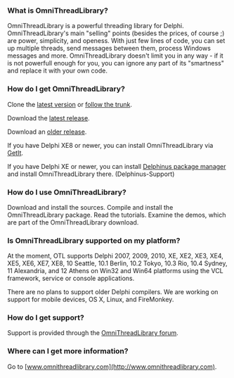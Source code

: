 ### What is OmniThreadLibrary?

OmniThreadLibrary is a powerful threading library for Delphi. OmniThreadLibrary's main "selling" points (besides the prices, of course ;) are power, simplicity, and openess. With just few lines of code, you can set up multiple threads, send messages between them, process Windows messages and more. OmniThreadLibrary doesn't limit you in any way - if it is not powerfull enough for you, you can ignore any part of its "smartness" and replace it with your own code.

### How do I get OmniThreadLibrary?

Clone the [latest version](https://github.com/gabr42/OmniThreadLibrary/tree/release-3.07.9) or [follow the trunk](https://github.com/gabr42/OmniThreadLibrary/). 

Download the [latest release](https://github.com/gabr42/OmniThreadLibrary/tree/release-3.07.9).

Download an [older release](https://drive.google.com/drive/folders/0BwqVlLNTK4OxVEgzZnZGM1FNMGc?resourcekey=0-vPGaxR8rszOx4hVa6SFvKA&usp=sharing).

If you have Delphi XE8 or newer, you can install OmniThreadLibrary via [GetIt](http://docwiki.embarcadero.com/RADStudio/en/GetIt).

If you have Delphi XE or newer, you can install [Delphinus package manager](https://github.com/Memnarch/Delphinus/wiki/Installing-Delphinus) and install OmniThreadLibrary there. (Delphinus-Support)

### How do I use OmniThreadLibrary?

Download and install the sources. Compile and install the OmniThreadLibrary package. Read the tutorials. Examine the demos, which are part of the OmniThreadLibrary download.

### Is OmniThreadLibrary supported on my platform?

At the moment, OTL supports Delphi 2007, 2009, 2010, XE, XE2, XE3, XE4, XE5, XE6, XE7, XE8, 10 Seattle, 10.1 Berlin, 10.2 Tokyo, 10.3 Rio, 10.4 Sydney, 11 Alexandria, and 12 Athens on Win32 and Win64 platforms using the VCL framework, service or console applications. 

There are no plans to support older Delphi compilers.
We are working on support for mobile devices, OS X, Linux, and FireMonkey.

### How do I get support?

Support is provided through the [OmniThreadLibrary forum](https://en.delphipraxis.net/forum/32-omnithreadlibrary/).

### Where can I get more information?

Go to [www.omnithreadlibrary.com](http://www.omnithreadlibrary.com).
